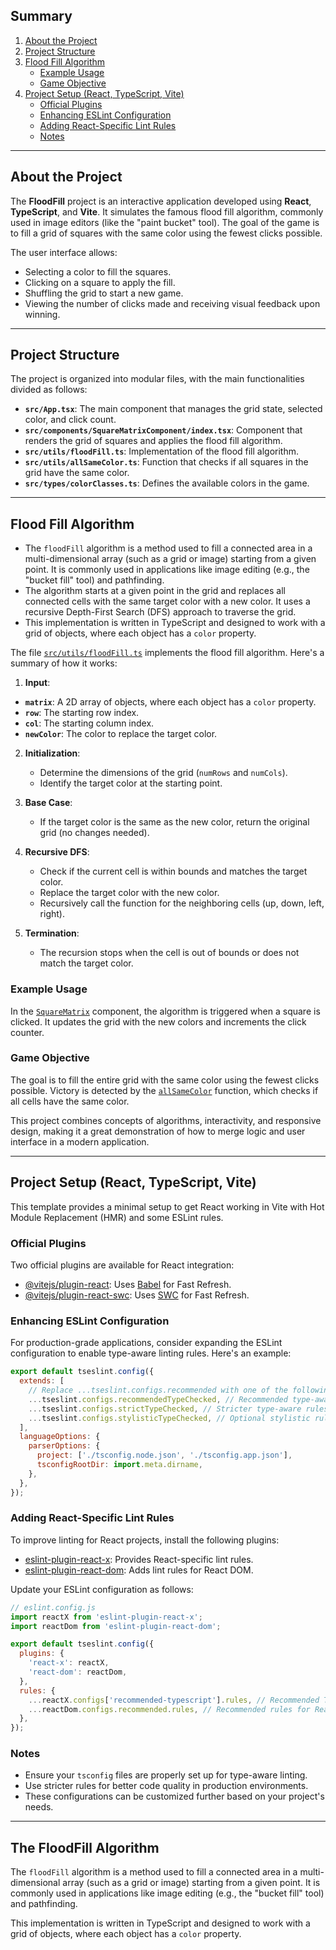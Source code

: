 

## Summary

1. [About the Project](#about-the-project)
2. [Project Structure](#project-structure)
3. [Flood Fill Algorithm](#flood-fill-algorithm)
   - [Example Usage](#example-usage)
   - [Game Objective](#game-objective)
4. [Project Setup (React, TypeScript, Vite)](#project-setup-react-typescript-vite)
   - [Official Plugins](#official-plugins)
   - [Enhancing ESLint Configuration](#enhancing-eslint-configuration)
   - [Adding React-Specific Lint Rules](#adding-react-specific-lint-rules)
   - [Notes](#notes)

---

## About the Project

The **FloodFill** project is an interactive application developed using **React**, **TypeScript**, and **Vite**. It simulates the famous flood fill algorithm, commonly used in image editors (like the "paint bucket" tool). The goal of the game is to fill a grid of squares with the same color using the fewest clicks possible.

The user interface allows:
- Selecting a color to fill the squares.
- Clicking on a square to apply the fill.
- Shuffling the grid to start a new game.
- Viewing the number of clicks made and receiving visual feedback upon winning.

---

## Project Structure
The project is organized into modular files, with the main functionalities divided as follows:
- **`src/App.tsx`**: The main component that manages the grid state, selected color, and click count.
- **`src/components/SquareMatrixComponent/index.tsx`**: Component that renders the grid of squares and applies the flood fill algorithm.
- **`src/utils/floodFill.ts`**: Implementation of the flood fill algorithm.
- **`src/utils/allSameColor.ts`**: Function that checks if all squares in the grid have the same color.
- **`src/types/colorClasses.ts`**: Defines the available colors in the game.

---

## Flood Fill Algorithm

- The `floodFill` algorithm is a method used to fill a connected area in a multi-dimensional array (such as a grid or image) starting from a given point. It is commonly used in applications like image editing (e.g., the "bucket fill" tool) and pathfinding.
- The algorithm starts at a given point in the grid and replaces all connected cells with the same target color with a new color. It uses a recursive Depth-First Search (DFS) approach to traverse the grid.
- This implementation is written in TypeScript and designed to work with a grid of objects, where each object has a `color` property.

The file [`src/utils/floodFill.ts`](src/utils/floodFill.ts) implements the flood fill algorithm. Here's a summary of how it works:
 
1. **Input**:
  - **`matrix`**: A 2D array of objects, where each object has a `color` property.
  - **`row`**: The starting row index.
  - **`col`**: The starting column index.
  - **`newColor`**: The color to replace the target color.

2. **Initialization**:
   - Determine the dimensions of the grid (`numRows` and `numCols`).
   - Identify the target color at the starting point.

3. **Base Case**:
   - If the target color is the same as the new color, return the original grid (no changes needed).

3. **Recursive DFS**:
   - Check if the current cell is within bounds and matches the target color.
   - Replace the target color with the new color.
   - Recursively call the function for the neighboring cells (up, down, left, right).

5. **Termination**:
   - The recursion stops when the cell is out of bounds or does not match the target color.
   
### Example Usage
In the [`SquareMatrix`](src/components/SquareMatrixComponent/index.tsx) component, the algorithm is triggered when a square is clicked. It updates the grid with the new colors and increments the click counter.

### Game Objective
The goal is to fill the entire grid with the same color using the fewest clicks possible. Victory is detected by the [`allSameColor`](src/utils/allSameColor.ts) function, which checks if all cells have the same color.

This project combines concepts of algorithms, interactivity, and responsive design, making it a great demonstration of how to merge logic and user interface in a modern application.

---

## Project Setup (React, TypeScript, Vite)

This template provides a minimal setup to get React working in Vite with Hot Module Replacement (HMR) and some ESLint rules.

### Official Plugins

Two official plugins are available for React integration:

- [@vitejs/plugin-react](https://github.com/vitejs/vite-plugin-react/blob/main/packages/plugin-react/README.md): Uses [Babel](https://babeljs.io/) for Fast Refresh.
- [@vitejs/plugin-react-swc](https://github.com/vitejs/vite-plugin-react-swc): Uses [SWC](https://swc.rs/) for Fast Refresh.

### Enhancing ESLint Configuration

For production-grade applications, consider expanding the ESLint configuration to enable type-aware linting rules. Here's an example:

```js
export default tseslint.config({
  extends: [
    // Replace ...tseslint.configs.recommended with one of the following:
    ...tseslint.configs.recommendedTypeChecked, // Recommended type-aware rules
    ...tseslint.configs.strictTypeChecked, // Stricter type-aware rules
    ...tseslint.configs.stylisticTypeChecked, // Optional stylistic rules
  ],
  languageOptions: {
    parserOptions: {
      project: ['./tsconfig.node.json', './tsconfig.app.json'],
      tsconfigRootDir: import.meta.dirname,
    },
  },
});
```

### Adding React-Specific Lint Rules

To improve linting for React projects, install the following plugins:

- [eslint-plugin-react-x](https://github.com/Rel1cx/eslint-react/tree/main/packages/plugins/eslint-plugin-react-x): Provides React-specific lint rules.
- [eslint-plugin-react-dom](https://github.com/Rel1cx/eslint-react/tree/main/packages/plugins/eslint-plugin-react-dom): Adds lint rules for React DOM.

Update your ESLint configuration as follows:

```js
// eslint.config.js
import reactX from 'eslint-plugin-react-x';
import reactDom from 'eslint-plugin-react-dom';

export default tseslint.config({
  plugins: {
    'react-x': reactX,
    'react-dom': reactDom,
  },
  rules: {
    ...reactX.configs['recommended-typescript'].rules, // Recommended TypeScript rules for React
    ...reactDom.configs.recommended.rules, // Recommended rules for React DOM
  },
});
```

### Notes

- Ensure your `tsconfig` files are properly set up for type-aware linting.
- Use stricter rules for better code quality in production environments.
- These configurations can be customized further based on your project's needs.

---

## The FloodFill Algorithm

The `floodFill` algorithm is a method used to fill a connected area in a multi-dimensional array (such as a grid or image) starting from a given point. It is commonly used in applications like image editing (e.g., the "bucket fill" tool) and pathfinding.

This implementation is written in TypeScript and designed to work with a grid of objects, where each object has a `color` property.

